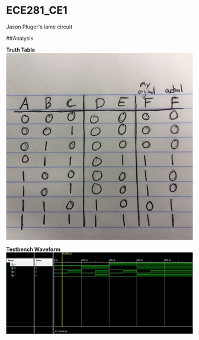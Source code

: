 ECE281_CE1
==========

Jason Pluger's lame circuit

##Analysis

**Truth Table**
![alt text][logo] 

[logo]: https://github.com/JasonPluger/ECE281_CE1/blob/master/truthtable.JPG "Click Me!"


__Testbench Waveform__
![alt text][table]

[table]: https://github.com/JasonPluger/ECE281_CE1/blob/master/ECE281CE1.JPG "Click me too!"
